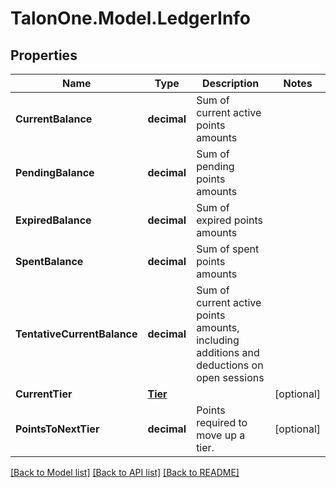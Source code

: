 # TalonOne.Model.LedgerInfo
## Properties

Name | Type | Description | Notes
------------ | ------------- | ------------- | -------------
**CurrentBalance** | **decimal** | Sum of current active points amounts | 
**PendingBalance** | **decimal** | Sum of pending points amounts | 
**ExpiredBalance** | **decimal** | Sum of expired points amounts | 
**SpentBalance** | **decimal** | Sum of spent points amounts | 
**TentativeCurrentBalance** | **decimal** | Sum of current active points amounts, including additions and deductions on open sessions | 
**CurrentTier** | [**Tier**](Tier.md) |  | [optional] 
**PointsToNextTier** | **decimal** | Points required to move up a tier. | [optional] 

[[Back to Model list]](../README.md#documentation-for-models) [[Back to API list]](../README.md#documentation-for-api-endpoints) [[Back to README]](../README.md)

